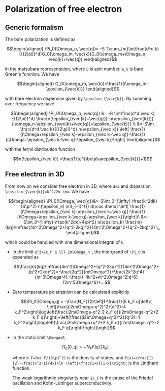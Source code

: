 
# Polarization of free electron

## Generic formalism

The bare polarization is defined as

```math
\begin{aligned}
\Pi_0(\Omega_n, \vec{q})=
-S T\sum_{m}\int\frac{d^d k}{{(2\pi)}^d}G_0(\omega_m, \vec{k})G_0(\omega_m+\Omega_n, \vec{k}+\vec{q})
\end{aligned}
```
in the matsubara representation, where ``S`` is spin number, ``G_0`` is bare Green's function.
We have

```math
\begin{aligned}
G_0(\omega_m, \vec{k})=\frac{1}{i\omega_m-\epsilon_{\vec{k}}}
\end{aligned}
```

with bare electron dispersion given by ``\epsilon_{\vec{k}}``. By summing over frequency we have 

```math
\begin{aligned}
\Pi_0(\Omega_n, \vec{q}) &= -S \int\frac{d^d \vec k}{{(2\pi)}^d}
\frac{n(\epsilon_{\vec{k}+\vec{q}})-n(\epsilon_{\vec{k}})}{i\omega_n-\epsilon_{\vec{k}+\vec{q}}+\epsilon_{\vec{k}}} \\
&=-S\int \frac{d^d \vec k}{{(2\pi)}^d} n(\epsilon_{\vec k}) \left[ \frac{1}{i\Omega+\epsilon_{\vec k}-\epsilon_{\vec k+\vec q}}-\frac{1}{i\Omega+\epsilon_{\vec k-\vec q}-\epsilon_{\vec k}}\right]
\end{aligned}
```
with the fermi distribution function 

```math
n(\epsilon_{\vec k}) =\frac{1}{e^{\beta\varepsilon_{\vec{k}}}+1}
```

## Free electron in 3D

From now on we consider free electron in 3D, where ``d=3`` and dispersion ``\epsilon_{\vec{k}}=k^2/2m-\mu``. We have

```math
\begin{aligned}
\Pi_0(\Omega, \vec{q})&=-S\int_0^{\infty} \frac{k^2dk}{4\pi^2} n(\epsilon_k) \int_{-1}^{1} d(\cos \theta) \left[ \frac{1}{i\Omega+\epsilon_{\vec k}-\epsilon_{\vec k+\vec q}}-\frac{1}{i\Omega+\epsilon_{\vec k-\vec q}-\epsilon_{\vec k}}\right]\\
&=-S\int_0^{\infty} \frac{k^2dk}{4\pi^2} n(\epsilon_k) \frac{m}{kq}\ln\frac{4m^2\Omega^2+(q^2-2kq)^2}{4m^2\Omega^2+(q^2+2kq)^2} \,,
\end{aligned}
```
which could be handled with one dimensional integral of ``k``.

- In the limit ``q^2+2k_F q \ll 2m\Omega_n ``, the intergrand of ``\Pi_0`` is expanded as 
  ```math
  \frac{m}{kq}\ln\frac{4m^2\Omega^2+(q^2-2kq)^2}{4m^2\Omega^2+(q^2+2kq)^2}=-\frac{2q^2}{m\Omega^2}+\frac{2k^2q^4}{m^3\Omega^4}+\frac{(-4k^2+m^2\Omega^2)q^6}{2m^5\Omega^6}+...
  ```
- Zero temperature polarization can be calculated explicitly
  ```math
  \Pi_0(\Omega,q) = -\frac{N_F}{2}\left[1-\frac{1}{8 k_F q}\left\{ \left[\frac{(i2m\Omega-q^2)^2}{q^2}-4 k_F^2\right]\log\left(\frac{i2m\Omega-q^2-2 k_F q}{i2m\Omega-q^2+2 k_F q}\right)+\left[\frac{(i2m\Omega+q^2)^2}{q^2}-4 k_F^2\right]\log\left(\frac{i2m\Omega+q^2+2 k_F q}{i2m\Omega+q^2-2 k_F q}\right)\right\}\right]
  ```
- In the static limit ``\Omega=0``, 
  ```math 
  \Pi_0(0, q) = -N_F F(q/2k_F) \,,
  ```
   where ``N_F=Smk_F/(2\pi^2)`` is the density of states, and ``F(x)=\frac{1}{2}-\frac{x^2-1}{4x}\ln \left|\frac{1+x}{1-x}\right|`` is the Lindhard function. 
   
   The weak logarithmic singularity near ``2k_F`` is the cause of the Friedel oscillation and Kohn-Luttinger superconductivity.
